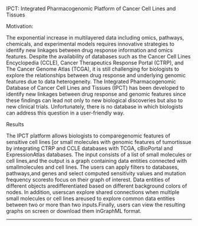 IPCT: Integrated Pharmacogenomic Platform of Cancer Cell Lines and Tissues

Motivation:

The exponential increase in multilayered data including omics, pathways, chemicals, and experimental models requires innovative strategies to identify new linkages between drug response information and omics features. Despite the availability of databases such as the Cancer Cell Lines Encyclopedia (CCLE), Cancer Therapeutics Response Portal (CTRP), and The Cancer Genome Atlas (TCGA), it is still challenging for biologists to explore the relationships between drug response and underlying genomic features due to data heterogeneity. The Integrated Pharmacogenomic Database of Cancer Cell Lines and Tissues (IPCT) has been developed to identify new linkages between drug response and genomic features since these findings can lead not only to new biological discoveries but also to new clinical trials. Unfortunately, there is no database in which biologists can address this question in a user-friendly way. 

Results

The IPCT platform allows biologists to comparegenomic features of sensitive cell lines [or small molecules with genomic features of tumortissue by integrating CTRP and CCLE databases with TCGA, cBioPortal and ExpressionAtlas databases. The input consists of a list of small molecules or cell lines,and the output is a graph containing data entities connected with smallmolecules and cell lines. The users can apply filters to databases, pathways,and genes and select computed sensitivity values and mutation frequency scoresto focus on their graph of interest. Data entities of different objects aredifferentiated based on different background colors of nodes. In addition, userscan explore shared connections when multiple small molecules or cell lines areused to explore common data entities between two or more than two inputs.Finally, users can view the resulting graphs on screen or download them inGraphML format.

---


